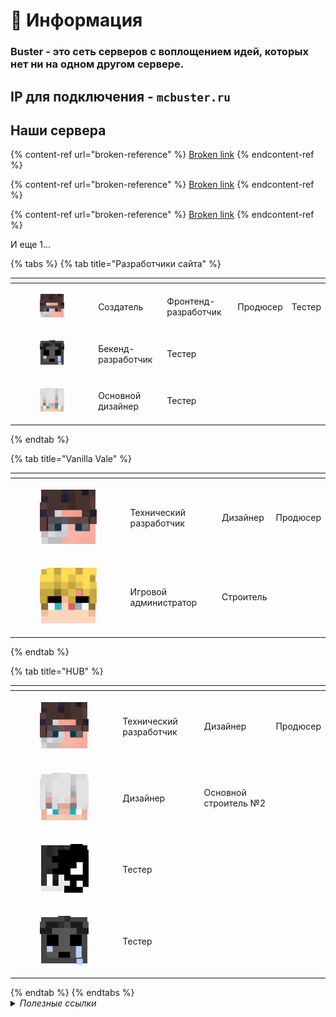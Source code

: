 # 📖 Информация

### Buster - это сеть серверов с воплощением идей, которых нет ни на одном другом сервере.

## **IP для подключения** - `mcbuster.ru`

## Наши сервера

{% content-ref url="broken-reference" %}
[Broken link](broken-reference)
{% endcontent-ref %}

{% content-ref url="broken-reference" %}
[Broken link](broken-reference)
{% endcontent-ref %}

{% content-ref url="broken-reference" %}
[Broken link](broken-reference)
{% endcontent-ref %}

И еще 1...



{% tabs %}
{% tab title="Разработчики сайта" %}
<table data-view="cards"><thead><tr><th></th><th></th><th></th><th></th><th></th></tr></thead><tbody><tr><td><div><figure><img src=".gitbook/assets/image (2).png" alt=""><figcaption></figcaption></figure></div></td><td>Создатель</td><td>Фронтенд-разработчик</td><td>Продюсер</td><td>Тестер</td></tr><tr><td><div><figure><img src=".gitbook/assets/image (3).png" alt=""><figcaption></figcaption></figure></div></td><td>Бекенд-разработчик</td><td>Тестер</td><td></td><td></td></tr><tr><td><div><figure><img src=".gitbook/assets/image (4).png" alt=""><figcaption></figcaption></figure></div></td><td>Основной дизайнер</td><td>Тестер</td><td></td><td></td></tr></tbody></table>


{% endtab %}

{% tab title="Vanilla Vale" %}
<table data-view="cards"><thead><tr><th></th><th></th><th></th><th></th></tr></thead><tbody><tr><td><div><figure><img src=".gitbook/assets/image (5).png" alt=""><figcaption></figcaption></figure></div></td><td>Технический разработчик</td><td>Дизайнер</td><td>Продюсер</td></tr><tr><td><div><figure><img src=".gitbook/assets/image (6).png" alt=""><figcaption></figcaption></figure></div></td><td>Игровой администратор</td><td>Строитель</td><td></td></tr></tbody></table>
{% endtab %}

{% tab title="HUB" %}
<table data-view="cards"><thead><tr><th></th><th></th><th></th><th></th></tr></thead><tbody><tr><td><div><figure><img src=".gitbook/assets/image (7).png" alt=""><figcaption></figcaption></figure></div></td><td>Технический разработчик</td><td>Дизайнер</td><td>Продюсер</td></tr><tr><td><div><figure><img src=".gitbook/assets/image (8).png" alt=""><figcaption></figcaption></figure></div></td><td>Дизайнер</td><td>Основной строитель №2</td><td></td></tr><tr><td><div><figure><img src=".gitbook/assets/image (12).png" alt=""><figcaption></figcaption></figure></div></td><td>Тестер</td><td></td><td></td></tr><tr><td><div><figure><img src=".gitbook/assets/image (10).png" alt=""><figcaption></figcaption></figure></div></td><td>Тестер</td><td></td><td></td></tr></tbody></table>
{% endtab %}
{% endtabs %}



<details>

<summary><em>Полезные ссылки</em></summary>

**Веб-приложение** - [mcbuster.ru](https://mcbuster.ru)

**IP сервера** - _`mcbuster.ru`_

**Документация** - [docs.mcbuster.ru](https://docs.mcbuster.ru)

**Discord-сервер** - [discord.gg/efPTSGUS9W](https://discord.gg/efPTSGUS9W)

**Telegram-канал** [t.me/mcBusterRU](https://t.me/mcBusterRU)

</details>

